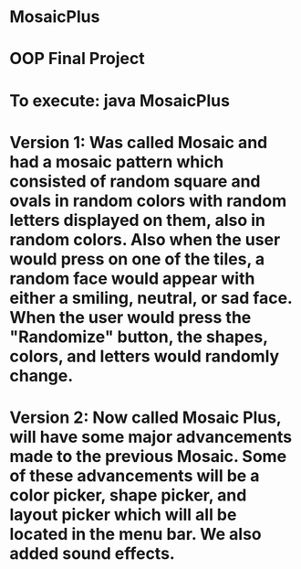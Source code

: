 # MosaicPlus
# OOP Final Project
# To execute: java MosaicPlus
# Version 1: Was called Mosaic and had a mosaic pattern which consisted of random square and ovals in random colors with random letters displayed on them, also in random colors. Also when the user would press on one of the tiles, a random face would appear with either a smiling, neutral, or sad face. When the user would press the "Randomize" button, the shapes, colors, and letters would randomly change.
# Version 2: Now called Mosaic Plus, will have some major advancements made to the previous Mosaic. Some of these advancements will be a color picker, shape picker, and layout picker which will all be located in the menu bar. We also added sound effects.


